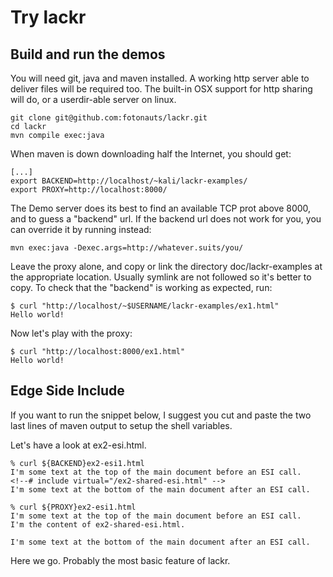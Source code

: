 Try lackr
=========

Build and run the demos
-----------------------

You will need git, java and maven installed. A working http server able to deliver files
will be required too. The built-in OSX support for http sharing will do, or a userdir-able
server on linux.

```
git clone git@github.com:fotonauts/lackr.git
cd lackr
mvn compile exec:java
```

When maven is down downloading half the Internet, you should get:

```
[...]
export BACKEND=http://localhost/~kali/lackr-examples/
export PROXY=http://localhost:8000/
```

The Demo server does its best to find an available TCP prot above 8000, and to
guess a "backend" url. If the backend url does not work for you, you can override it by running instead:

```
mvn exec:java -Dexec.args=http://whatever.suits/you/
```

Leave the proxy alone, and copy or link the directory doc/lackr-examples at the appropriate
location. Usually symlink are not followed so it's better to copy. 
To check that the "backend" is working as expected, run:

```
$ curl "http://localhost/~$USERNAME/lackr-examples/ex1.html"
Hello world!
```

Now let's play with the proxy:

```
$ curl "http://localhost:8000/ex1.html"
Hello world!
```

Edge Side Include
-----------------

If you want to run the snippet below, I suggest you cut and paste the two last
lines of maven output to setup the shell variables.

Let's have a look at ex2-esi.html.

```
% curl ${BACKEND}ex2-esi1.html
I'm some text at the top of the main document before an ESI call.
<!--# include virtual="/ex2-shared-esi.html" -->
I'm some text at the bottom of the main document after an ESI call.

% curl ${PROXY}ex2-esi1.html
I'm some text at the top of the main document before an ESI call.
I'm the content of ex2-shared-esi.html.

I'm some text at the bottom of the main document after an ESI call.
```

Here we go. Probably the most basic feature of lackr.
